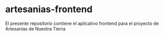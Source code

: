 # artesanias-frontend
El presente repositorio contiene el aplicativo frontend para el proyecto de Artesanías de Nuestra Tierra

